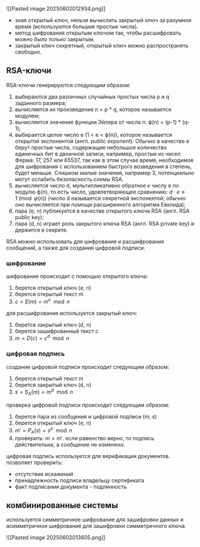 ![[Pasted image 20250602012934.png]]

- зная открытый ключ, нельзя вычислить закрытый ключ за разумное время (используются большие простые числа). 
- метод шифрования открытым ключом так, чтобы расшифровать можно было только закрытым.
- закрытый ключ секретный, открытый ключ можно распространять свободно.

## RSA-ключи
RSA-ключи генерируются следующим образом:

1) выбираются два различных случайных простых числа p и q заданного размера;
2) вычисляется их произведение n = p * q, которое называется модулем;
3) вычисляется значение функции Эйлера от числа n: ф(n) = (p-1) * (q-1);
4) выбирается целое число e (1 < e < ф(n)), которое называется открытой экспонентой (англ. public exponent).
   Обычно в качестве e берут простые числа, содержащие небольшое количество единичных бит в двоичной записи, например, простые из чисел Ферма: 17, 257 или 65537, так как в этом случае время, необходимое для шифрования с использованием быстрого возведения в степень, будет меньше. Слишком малые значения, например 3, потенциально могут ослабить безопасность схемы RSA.
5) вычисляется число d, мультипликативно обратное к числу e по модулю ф(n), то есть число, удовлетворяющее сравнению: $d\cdot e\equiv 1{\pmod {\varphi (n)}}$
(число d называется секретной экспонентой; обычно оно вычисляется при помощи расширенного алгоритма Евклида);
6) пара (e, n) публикуется в качестве открытого ключа RSA (англ. RSA public key);
7) пара (d, n) играет роль закрытого ключа RSA (англ. RSA private key) и держится в секрете.

RSA можно использовать для шифрования и расшифрования сообщений, а также для создания цифровой подписи.

### шифрование
шифрование происходит с помощью открытого ключа:
1. берется открытый ключ (e, n)
2. берется открытый текст m
3. $c=E(m)=m^{e}\mod n$

для расшифрования используется закрытый ключ:
1. берется закрытый ключ (d, n)
2. берется зашифрованный текст c
3. $m=D(c)=c^{d}\mod n$

### цифровая подпись
создание цифровой подписи происходит следующим образом:

1. берется открытый текст m
2. берется закрытый ключ (d, n)
3. $s=S_{A}\left(m\right)=m^{d}\mod n$

проверка цифровой подписи происходит следующим образом:
1. берется пара из сообщения и цифровой подписи (m, s)
2. берется открытый ключ (e, n)
3. $m'=P_{A}\left(s\right)=s^{e}\mod n$
4. проверить: $m = m'$. если равенство верно, то подпись действительна, а сообщение не изменено.

цифровая подпись используется для верификации документов. позволяет проверить:
- отсутствие искажений
- принадлежность подписи владельцу сертификата
- факт подписания документа - подлинность


## комбинированные системы
используется симметричное шифрование для зашифровки данных и асимметричное шифрование для зашифровки симметричного ключа. 

![[Pasted image 20250602013605.png]]